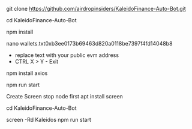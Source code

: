 

git clone https://github.com/airdropinsiders/KaleidoFinance-Auto-Bot.git

cd KaleidoFinance-Auto-Bot

npm install

nano wallets.txt0xb3ee0173b69463d820a0118be7397f4fd14048b8

- replace text with your public evm address 
- CTRL X > Y - Exit

npm install axios

npm run start

Create Screen stop node first
apt install screen

cd KaleidoFinance-Auto-Bot

screen -Rd Kaleidos
npm run start
